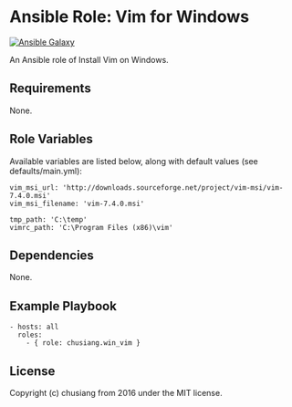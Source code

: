 # Ansible Role: Vim for Windows

[![Ansible Galaxy](https://img.shields.io/badge/role-win__vim-blue.svg)](https://galaxy.ansible.com/chusiang/win_vim/)

An Ansible role of Install Vim on Windows.

## Requirements

None.

## Role Variables

Available variables are listed below, along with default values (see defaults/main.yml):

    vim_msi_url: 'http://downloads.sourceforge.net/project/vim-msi/vim-7.4.0.msi'
    vim_msi_filename: 'vim-7.4.0.msi'
    
    tmp_path: 'C:\temp'
    vimrc_path: 'C:\Program Files (x86)\vim'

## Dependencies

None.

## Example Playbook

    - hosts: all
      roles:
        - { role: chusiang.win_vim }

## License

Copyright (c) chusiang from 2016 under the MIT license.
